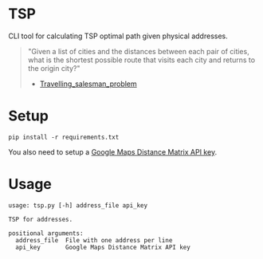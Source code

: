 TSP
===

CLI tool for calculating TSP optimal path given physical addresses.

> "Given a list of cities and the distances between each pair of cities, what is the shortest possible route that visits each city and returns to the origin city?"
> - [Travelling_salesman_problem](https://en.wikipedia.org/wiki/Travelling_salesman_problem)


# Setup

```
pip install -r requirements.txt
```

You also need to setup a [Google Maps Distance Matrix API key](https://developers.google.com/maps/documentation/distance-matrix/).


# Usage

```
usage: tsp.py [-h] address_file api_key

TSP for addresses.

positional arguments:
  address_file  File with one address per line
  api_key       Google Maps Distance Matrix API key
```
